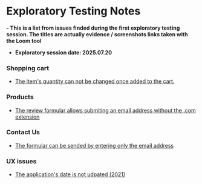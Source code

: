 # Exploratory Testing Notes

**- This is a list from issues finded during the first exploratory testing session. The titles are actually evidence / screenshots links taken with the Loom tool** 

- **Exploratory session date: 2025.07.20**

### Shopping cart

- [The item's quantity can not be changed once added to the cart.](https://www.loom.com/share/a5aaee1faa5a421aa6aec51b50ca9a88?sid=47241060-7e61-4c24-a6ad-b5a8406074f6) 


### Products

- [The review formular allows submiting an email address without the .com extension](https://www.loom.com/share/bf7a6978adfe4e1d88da38367ee7117d?sid=40a88e71-a187-4aee-a207-24c71dde5cc8)


### Contact Us

- [The formular can be sended by entering only the email address]()

### UX issues

- [The application's date is not udpated (2021)](https://www.loom.com/i/f068d136550841cca8eb30e851c7c5ee)